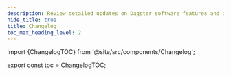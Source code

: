 ```yaml
---
description: Review detailed updates on Dagster software features and improvements.
hide_title: true
title: Changelog
toc_max_heading_level: 2
---
```


import {ChangelogTOC} from '@site/src/components/Changelog';

<Changelog />

export const toc = ChangelogTOC;
